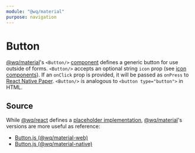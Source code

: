 ```yaml
---
module: "@wq/material"
purpose: navigation
---
```


# Button

[@wq/material]'s `<Button/>` [component][index] defines a generic button for use outside of forms.  `<Button/>` accepts an optional string `icon` prop (see [icon components][icons]).  If an `onClick` prop is provided, it will be passed as `onPress` to [React Native Paper][react-native-paper].  `<Button/>` is analogous to `<button type="button">` in HTML.

## Source

While [@wq/react] defines a [placeholder implementation][react-src], [@wq/material]'s versions are more useful as reference:

 * [Button.js (@wq/material-web)][material-web-src]
 * [Button.js (@wq/material-native)][material-native-src]


[index]: ./index.md
[@wq/react]: ../@wq/react.md
[@wq/material]: ../@wq/material.md
[icons]: ../icons.md
[react-native-paper]: https://callstack.github.io/react-native-paper/
[react-src]: https://github.com/wq/wq.app/blob/main/packages/react/src/components/Button.js
[material-web-src]: https://github.com/wq/wq.app/blob/main/packages/material-web/src/components/Button.js
[material-native-src]: https://github.com/wq/wq.app/blob/main/packages/material-native/src/components/Button.js
